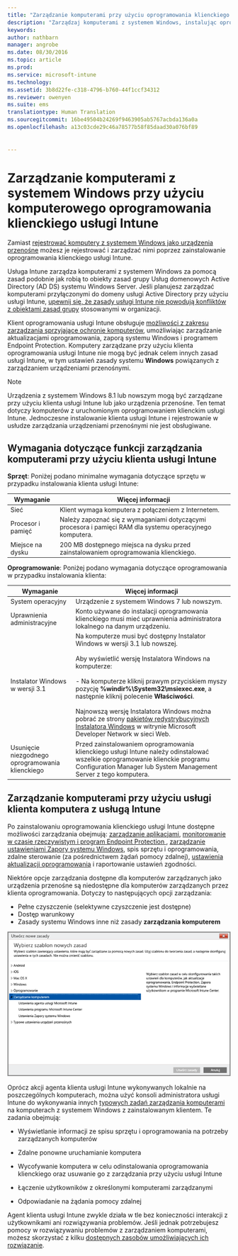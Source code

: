 ```yaml
---
title: "Zarządzanie komputerami przy użyciu oprogramowania klienckiego | Microsoft Intune"
description: "Zarządzaj komputerami z systemem Windows, instalując oprogramowanie klienckie usługi Intune."
keywords: 
author: nathbarn
manager: angrobe
ms.date: 08/30/2016
ms.topic: article
ms.prod: 
ms.service: microsoft-intune
ms.technology: 
ms.assetid: 3b8d22fe-c318-4796-b760-44f1ccf34312
ms.reviewer: owenyen
ms.suite: ems
translationtype: Human Translation
ms.sourcegitcommit: 16be49504b24269f9463905ab5767acbda136a0a
ms.openlocfilehash: a13c03cde29c46a78577b58f85daad30a076bf89


---
```


# Zarządzanie komputerami z systemem Windows przy użyciu komputerowego oprogramowania klienckiego usługi Intune
Zamiast [rejestrować komputery z systemem Windows jako urządzenia przenośne](set-up-windows-device-management-with-microsoft-intune.md) możesz je rejestrować i zarządzać nimi poprzez zainstalowanie oprogramowania klienckiego usługi Intune.

Usługa Intune zarządza komputerami z systemem Windows za pomocą zasad podobnie jak robią to obiekty zasad grupy Usług domenowych Active Directory (AD DS) systemu Windows Server. Jeśli planujesz zarządzać komputerami przyłączonymi do domeny usługi Active Directory przy użyciu usługi Intune, [upewnij się, że zasady usługi Intune nie powodują konfliktów z obiektami zasad grupy](resolve-gpo-and-microsoft-intune-policy-conflicts.md) stosowanymi w organizacji.

Klient oprogramowania usługi Intune obsługuje [możliwości z zakresu zarządzania sprzyjające ochronie komputerów](policies-to-protect-windows-pcs-in-microsoft-intune.md), umożliwiając zarządzanie aktualizacjami oprogramowania, zaporą systemu Windows i programem Endpoint Protection. Komputery zarządzane przy użyciu klienta oprogramowania usługi Intune nie mogą być jednak celem innych zasad usługi Intune, w tym ustawień zasady systemu **Windows** powiązanych z zarządzaniem urządzeniami przenośnymi.

> [!NOTE]
> Urządzenia z systemem Windows 8.1 lub nowszym mogą być zarządzane przy użyciu klienta usługi Intune lub jako urządzenia przenośne. Ten temat dotyczy komputerów z uruchomionym oprogramowaniem klienckim usługi Intune. Jednoczesne instalowanie klienta usługi Intune i rejestrowanie w usłudze zarządzania urządzeniami przenośnymi nie jest obsługiwane.

## Wymagania dotyczące funkcji zarządzania komputerami przy użyciu klienta usługi Intune

**Sprzęt**: Poniżej podano minimalne wymagania dotyczące sprzętu w przypadku instalowania klienta usługi Intune:

|Wymaganie|Więcej informacji|
|---------------|--------------------|
|Sieć|Klient wymaga komputera z połączeniem z Internetem.|
|Procesor i pamięć|Należy zapoznać się z wymaganiami dotyczącymi procesora i pamięci RAM dla systemu operacyjnego komputera.|
|Miejsce na dysku|200 MB dostępnego miejsca na dysku przed zainstalowaniem oprogramowania klienckiego.|

**Oprogramowanie**: Poniżej podano wymagania dotyczące oprogramowania w przypadku instalowania klienta:

|Wymaganie|Więcej informacji|
|---------------|--------------------|
|System operacyjny | Urządzenie z systemem Windows 7 lub nowszym. |
|Uprawnienia administracyjne|Konto używane do instalacji oprogramowania klienckiego musi mieć uprawnienia administratora lokalnego na danym urządzeniu.|
|Instalator Windows w wersji 3.1|Na komputerze musi być dostępny Instalator Windows w wersji 3.1 lub nowszej.<br /><br />Aby wyświetlić wersję Instalatora Windows na komputerze:<br /><br />-   Na komputerze kliknij prawym przyciskiem myszy pozycję **%windir%\System32\msiexec.exe**, a następnie kliknij polecenie **Właściwości**.<br /><br />Najnowszą wersję Instalatora Windows można pobrać ze strony [pakietów redystrybucyjnych Instalatora Windows](http://go.microsoft.com/fwlink/?LinkID=234258) w witrynie Microsoft Developer Network w sieci Web.|
|Usunięcie niezgodnego oprogramowania klienckiego|Przed zainstalowaniem oprogramowania klienckiego usługi Intune należy odinstalować wszelkie oprogramowanie klienckie programu Configuration Manager lub System Management Server z tego komputera.|

## Zarządzanie komputerami przy użyciu usługi klienta komputera z usługą Intune
Po zainstalowaniu oprogramowania klienckiego usługi Intune dostępne możliwości zarządzania obejmują: [zarządzanie aplikacjami](deploy-apps-in-microsoft-intune.md), [monitorowanie w czasie rzeczywistym i program Endpoint Protection ](help-secure-windows-pcs-with-endpoint-protection-for-microsoft-intune.md), [zarządzanie ustawieniami Zapory systemu Windows](help-protect-windows-pcs-using-windows-firewall-policies-in-microsoft-intune.md), spis sprzętu i oprogramowania, zdalne sterowanie (za pośrednictwem żądań pomocy zdalnej), [ustawienia aktualizacji oprogramowania](keep-windows-pcs-up-to-date-with-software-updates-in-microsoft-intune.md) i raportowanie ustawień zgodności.

Niektóre opcje zarządzania dostępne dla komputerów zarządzanych jako urządzenia przenośne są niedostępne dla komputerów zarządzanych przez klienta oprogramowania. Dotyczy to następujących opcji zarządzania:

-   Pełne czyszczenie (selektywne czyszczenie jest dostępne)
-   Dostęp warunkowy
-   Zasady systemu Windows inne niż zasady **zarządzania komputerem**

![Szablon zasad dla komputerów z systemem Windows](../media/pc_policy_template.png)

Oprócz akcji agenta klienta usługi Intune wykonywanych lokalnie na poszczególnych komputerach, można użyć konsoli administratora usługi Intune do wykonywania innych [typowych zadań zarządzania komputerami](common-windows-pc-management-tasks-with-the-microsoft-intune-computer-client.md) na komputerach z systemem Windows z zainstalowanym klientem. Te zadania obejmują:

-   Wyświetlanie informacji ze spisu sprzętu i oprogramowania na potrzeby zarządzanych komputerów

-   Zdalne ponowne uruchamianie komputera

-   Wycofywanie komputera w celu odinstalowania oprogramowania klienckiego oraz usuwanie go z zarządzania przy użyciu usługi Intune

-   Łączenie użytkowników z określonymi komputerami zarządzanymi

-   Odpowiadanie na żądania pomocy zdalnej

Agent klienta usługi Intune zwykle działa w tle bez konieczności interakcji z użytkownikami ani rozwiązywania problemów. Jeśli jednak potrzebujesz pomocy w rozwiązywaniu problemów z zarządzaniem komputerami, możesz skorzystać z kilku [dostępnych zasobów umożliwiających ich rozwiązanie](/intune/troubleshoot/troubleshoot-client-setup-in-microsoft-intune).



<!--HONumber=Sep16_HO1-->


